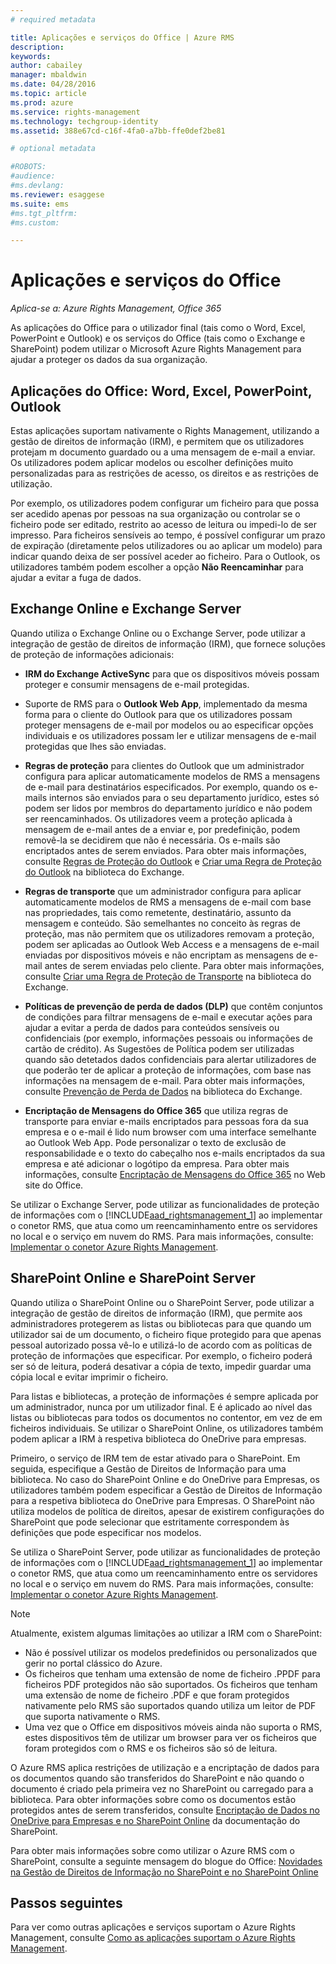 ```yaml
---
# required metadata

title: Aplicações e serviços do Office | Azure RMS
description:
keywords:
author: cabailey
manager: mbaldwin
ms.date: 04/28/2016
ms.topic: article
ms.prod: azure
ms.service: rights-management
ms.technology: techgroup-identity
ms.assetid: 388e67cd-c16f-4fa0-a7bb-ffe0def2be81

# optional metadata

#ROBOTS:
#audience:
#ms.devlang:
ms.reviewer: esaggese
ms.suite: ems
#ms.tgt_pltfrm:
#ms.custom:

---
```



# Aplicações e serviços do Office

*Aplica-se a: Azure Rights Management, Office 365*

As aplicações do Office para o utilizador final (tais como o Word, Excel, PowerPoint e Outlook) e os serviços do Office (tais como o Exchange e SharePoint) podem utilizar o Microsoft Azure Rights Management para ajudar a proteger os dados da sua organização.

## Aplicações do Office: Word, Excel, PowerPoint, Outlook
Estas aplicações suportam nativamente o Rights Management, utilizando a gestão de direitos de informação (IRM), e permitem que os utilizadores protejam m documento guardado ou a uma mensagem de e-mail a enviar. Os utilizadores podem aplicar modelos ou escolher definições muito personalizadas para as restrições de acesso, os direitos e as restrições de utilização. 

Por exemplo, os utilizadores podem configurar um ficheiro para que possa ser acedido apenas por pessoas na sua organização ou controlar se o ficheiro pode ser editado, restrito ao acesso de leitura ou impedi-lo de ser impresso. Para ficheiros sensíveis ao tempo, é possível configurar um prazo de expiração (diretamente pelos utilizadores ou ao aplicar um modelo) para indicar quando deixa de ser possível aceder ao ficheiro. Para o Outlook, os utilizadores também podem escolher a opção **Não Reencaminhar** para ajudar a evitar a fuga de dados.

## Exchange Online e Exchange Server
Quando utiliza o Exchange Online ou o Exchange Server, pode utilizar a integração de gestão de direitos de informação (IRM), que fornece soluções de proteção de informações adicionais:

-   **IRM do Exchange ActiveSync** para que os dispositivos móveis possam proteger e consumir mensagens de e-mail protegidas.

-   Suporte de RMS para o **Outlook Web App**, implementado da mesma forma para o cliente do Outlook para que os utilizadores possam proteger mensagens de e-mail por modelos ou ao especificar opções individuais e os utilizadores possam ler e utilizar mensagens de e-mail protegidas que lhes são enviadas.

-   **Regras de proteção** para clientes do Outlook que um administrador configura para aplicar automaticamente modelos de RMS a mensagens de e-mail para destinatários especificados. Por exemplo, quando os e-mails internos são enviados para o seu departamento jurídico, estes só podem ser lidos por membros do departamento jurídico e não podem ser reencaminhados. Os utilizadores veem a proteção aplicada à mensagem de e-mail antes de a enviar e, por predefinição, podem removê-la se decidirem que não é necessária. Os e-mails são encriptados antes de serem enviados. Para obter mais informações, consulte [Regras de Proteção do Outlook](https://technet.microsoft.com/library/dd638178%28v=exchg.150%29.aspx) e [Criar uma Regra de Proteção do Outlook](https://technet.microsoft.com/library/dd638196%28v=exchg.150%29.aspx) na biblioteca do Exchange.

-   **Regras de transporte** que um administrador configura para aplicar automaticamente modelos de RMS a mensagens de e-mail com base nas propriedades, tais como remetente, destinatário, assunto da mensagem e conteúdo. São semelhantes no conceito às regras de proteção, mas não permitem que os utilizadores removam a proteção, podem ser aplicadas ao Outlook Web Access e a mensagens de e-mail enviadas por dispositivos móveis e não encriptam as mensagens de e-mail antes de serem enviadas pelo cliente. Para obter mais informações, consulte [Criar uma Regra de Proteção de Transporte](https://technet.microsoft.com/library/dd302432.aspx) na biblioteca do Exchange.

-   **Políticas de prevenção de perda de dados (DLP)** que contêm conjuntos de condições para filtrar mensagens de e-mail e executar ações para ajudar a evitar a perda de dados para conteúdos sensíveis ou confidenciais (por exemplo, informações pessoais ou informações de cartão de crédito). As Sugestões de Política podem ser utilizadas quando são detetados dados confidenciais para alertar utilizadores de que poderão ter de aplicar a proteção de informações, com base nas informações na mensagem de e-mail. Para obter mais informações, consulte [Prevenção de Perda de Dados](https://technet.microsoft.com/library/jj150527%28v=exchg.150%29.aspx) na biblioteca do Exchange.

-   **Encriptação de Mensagens do Office 365** que utiliza regras de transporte para enviar e-mails encriptados para pessoas fora da sua empresa e o e-mail é lido num browser com uma interface semelhante ao Outlook Web App. Pode personalizar o texto de exclusão de responsabilidade e o texto do cabeçalho nos e-mails encriptados da sua empresa e até adicionar o logótipo da empresa. Para obter mais informações, consulte [Encriptação de Mensagens do Office 365](https://office.microsoft.com/o365-message-encryption-FX104179182.aspx) no Web site do Office.

Se utilizar o Exchange Server, pode utilizar as funcionalidades de proteção de informações com o [!INCLUDE[aad_rightsmanagement_1](../includes/aad_rightsmanagement_1_md.md)] ao implementar o conetor RMS, que atua como um reencaminhamento entre os servidores no local e o serviço em nuvem do RMS. Para mais informações, consulte: [Implementar o conetor Azure Rights Management](../deploy-use/deploy-rms-connector.md).

## SharePoint Online e SharePoint Server
Quando utiliza o SharePoint Online ou o SharePoint Server, pode utilizar a integração de gestão de direitos de informação (IRM), que permite aos administradores protegerem as listas ou bibliotecas para que quando um utilizador sai de um documento, o ficheiro fique protegido para que apenas pessoal autorizado possa vê-lo e utilizá-lo de acordo com as políticas de proteção de informações que especificar. Por exemplo, o ficheiro poderá ser só de leitura, poderá desativar a cópia de texto, impedir guardar uma cópia local e evitar imprimir o ficheiro.

Para listas e bibliotecas, a proteção de informações é sempre aplicada por um administrador, nunca por um utilizador final. E é aplicado ao nível das listas ou bibliotecas para todos os documentos no contentor, em vez de em ficheiros individuais.  Se utilizar o SharePoint Online, os utilizadores também podem aplicar a IRM à respetiva biblioteca do OneDrive para empresas.

Primeiro, o serviço de IRM tem de estar ativado para o SharePoint. Em seguida, especifique a Gestão de Direitos de Informação para uma biblioteca. No caso do SharePoint Online e do OneDrive para Empresas, os utilizadores também podem especificar a Gestão de Direitos de Informação para a respetiva biblioteca do OneDrive para Empresas. O SharePoint não utiliza modelos de política de direitos, apesar de existirem configurações do SharePoint que pode selecionar que estritamente correspondem às definições que pode especificar nos modelos.

Se utiliza o SharePoint Server, pode utilizar as funcionalidades de proteção de informações com o [!INCLUDE[aad_rightsmanagement_1](../includes/aad_rightsmanagement_1_md.md)] ao implementar o conetor RMS, que atua como um reencaminhamento entre os servidores no local e o serviço em nuvem do RMS. Para mais informações, consulte: [Implementar o conetor Azure Rights Management](../deploy-use/deploy-rms-connector.md).

> [!NOTE]
> Atualmente, existem algumas limitações ao utilizar a IRM com o SharePoint:
> 
> -   Não é possível utilizar os modelos predefinidos ou personalizados que gerir no portal clássico do Azure.
> -   Os ficheiros que tenham uma extensão de nome de ficheiro .PPDF para ficheiros PDF protegidos não são suportados. Os ficheiros que tenham uma extensão de nome de ficheiro .PDF e que foram protegidos nativamente pelo RMS são suportados quando utiliza um leitor de PDF que suporta nativamente o RMS.
> -   Uma vez que o Office em dispositivos móveis ainda não suporta o RMS, estes dispositivos têm de utilizar um browser para ver os ficheiros que foram protegidos com o RMS e os ficheiros são só de leitura.

O Azure RMS aplica restrições de utilização e a encriptação de dados para os documentos quando são transferidos do SharePoint e não quando o documento é criado pela primeira vez no SharePoint ou carregado para a biblioteca. Para obter informações sobre como os documentos estão protegidos antes de serem transferidos, consulte [Encriptação de Dados no OneDrive para Empresas e no SharePoint Online](https://technet.microsoft.com/library/dn905447.aspx) da documentação do SharePoint.

Para obter mais informações sobre como utilizar o Azure RMS com o SharePoint, consulte a seguinte mensagem do blogue do Office: [Novidades na Gestão de Direitos de Informação no SharePoint e no SharePoint Online](http://blogs.office.com/2012/11/09/whats-new-with-information-rights-management-in-sharepoint-and-sharepoint-online/)

## Passos seguintes

Para ver como outras aplicações e serviços suportam o Azure Rights Management, consulte [Como as aplicações suportam o Azure Rights Management](applications-support.md).

<!--HONumber=Apr16_HO4-->


